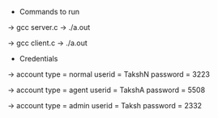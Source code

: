 * Commands to run

-> gcc server.c
-> ./a.out

-> gcc client.c
-> ./a.out


* Credentials

-> account type = normal
   userid = TakshN
   password = 3223
   
-> account type = agent
   userid = TakshA
   password = 5508
   
-> account type = admin
   userid = Taksh
   password = 2332
